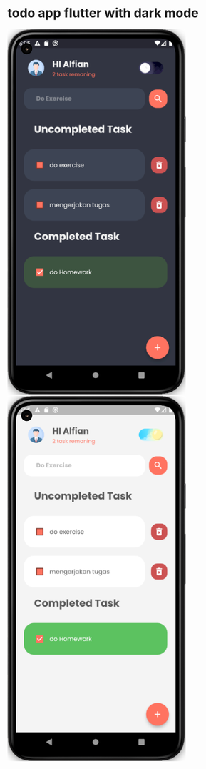 # todo app flutter with dark mode
<img src="https://raw.githubusercontent.com/ALFIAN-code/todo_app_flutter/main/Screenshot%20from%202023-08-23%2017-05-26.png" width="400"> <img src="https://raw.githubusercontent.com/ALFIAN-code/todo_app_flutter/main/Screenshot%20from%202023-08-23%2017-05-52.png" width="400"> 

